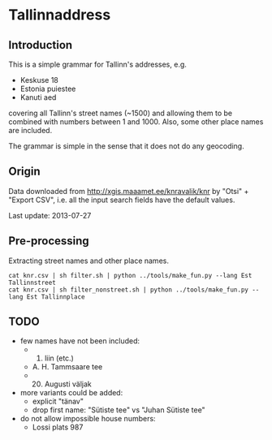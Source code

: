 Tallinnaddress
==============

Introduction
------------

This is a simple grammar for Tallinn's addresses, e.g.

  - Keskuse 18
  - Estonia puiestee
  - Kanuti aed

covering all Tallinn's street names (~1500) and
allowing them to be combined with numbers between 1 and 1000.
Also, some other place names are included.

The grammar is simple in the sense that it does not do any geocoding.


Origin
------

Data downloaded from <http://xgis.maaamet.ee/knravalik/knr>
by "Otsi" + "Export CSV",
i.e. all the input search fields have the default values.

Last update: 2013-07-27


Pre-processing
--------------

Extracting street names and other place names.

	cat knr.csv | sh filter.sh | python ../tools/make_fun.py --lang Est Tallinnstreet
	cat knr.csv | sh filter_nonstreet.sh | python ../tools/make_fun.py --lang Est Tallinnplace


TODO
----

  - few names have not been included:
    - 1. liin (etc.)
    - A. H. Tammsaare tee
    - 20. Augusti väljak
  - more variants could be added:
    - explicit "tänav"
    - drop first name: "Sütiste tee" vs "Juhan Sütiste tee"
  - do not allow impossible house numbers:
    - Lossi plats 987
